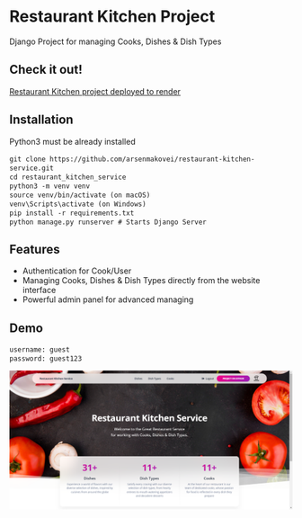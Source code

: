 # Restaurant Kitchen Project

Django Project for managing Cooks, Dishes & Dish Types

## Check it out!
[Restaurant Kitchen project deployed to render](https://restaurant-kitchen-service-vd6z.onrender.com)

## Installation

Python3 must be already installed

```shell
git clone https://github.com/arsenmakovei/restaurant-kitchen-service.git
cd restaurant_kitchen_service
python3 -m venv venv
source venv/bin/activate (on macOS)
venv\Scripts\activate (on Windows)
pip install -r requirements.txt 
python manage.py runserver # Starts Django Server
```

## Features
* Authentication for Cook/User
* Managing Cooks, Dishes & Dish Types directly from the website interface
* Powerful admin panel for advanced managing

## Demo

```
username: guest
password: guest123
```

![Website Interface](demo.png)
